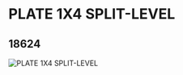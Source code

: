 # PLATE 1X4 SPLIT-LEVEL
## 18624
![PLATE 1X4 SPLIT-LEVEL](https://lc-www-live-s.legocdn.com/media/bricks/5/2/6086709.jpg)